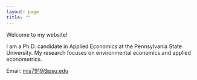 ```yaml
---
layout: page
title: ""
---
```

Welcome to my website! 

I am a Ph.D. candidate in Applied Economics at the Pennsylvania State University.  My research focuses on environmental economics and applied econometrics.

Email: mjs7919@psu.edu
